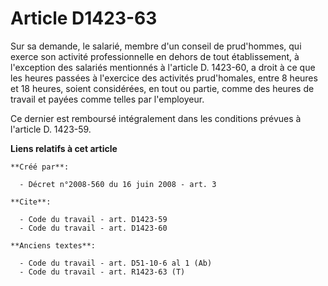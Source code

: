 # Article D1423-63

Sur sa demande, le salarié, membre d'un conseil de prud'hommes, qui exerce son activité professionnelle en dehors de tout
établissement, à l'exception des salariés mentionnés à l'article D. 1423-60, a droit à ce que les heures passées à l'exercice
des activités prud'homales, entre 8 heures et 18 heures, soient considérées, en tout ou partie, comme des heures de travail
et payées comme telles par l'employeur. 

Ce dernier est remboursé intégralement dans les conditions prévues à l'article D. 1423-59.

**Liens relatifs à cet article**

	**Créé par**:

	  - Décret n°2008-560 du 16 juin 2008 - art. 3

	**Cite**:

	  - Code du travail - art. D1423-59
	  - Code du travail - art. D1423-60

	**Anciens textes**:

	  - Code du travail - art. D51-10-6 al 1 (Ab)
	  - Code du travail - art. R1423-63 (T)
